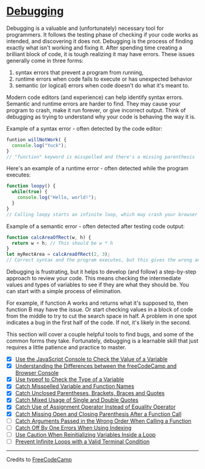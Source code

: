 # [Debugging](https://learn.freecodecamp.org/javascript-algorithms-and-data-structures/debugging)

Debugging is a valuable and (unfortunately) necessary tool for programmers. It follows the testing phase of checking if your code works as intended, and discovering it does not. Debugging is the process of finding exactly what isn't working and fixing it. After spending time creating a brilliant block of code, it is tough realizing it may have errors. These issues generally come in three forms:

1. syntax errors that prevent a program from running,
2. runtime errors when code fails to execute or has unexpected behavior
3. semantic (or logical) errors when code doesn't do what it's meant to.

Modern code editors (and experience) can help identify syntax errors. Semantic and runtime errors are harder to find. They may cause your program to crash, make it run forever, or give incorrect output. Think of debugging as trying to understand why your code is behaving the way it is.

Example of a syntax error - often detected by the code editor:

```js
funtion willNotWork( {
  console.log("Yuck");
}
// "function" keyword is misspelled and there's a missing parenthesis
```

Here's an example of a runtime error - often detected while the program executes:

```js
function loopy() {
  while(true) {
    console.log("Hello, world!");
  }
}
// Calling loopy starts an infinite loop, which may crash your browser
```

Example of a semantic error - often detected after testing code output:

```js
function calcAreaOfRect(w, h) {
  return w + h; // This should be w * h
}
let myRectArea = calcAreaOfRect(2, 3);
// Correct syntax and the program executes, but this gives the wrong answer
```

Debugging is frustrating, but it helps to develop (and follow) a step-by-step approach to review your code. This means checking the intermediate values and types of variables to see if they are what they should be. You can start with a simple process of elimination.

For example, if function A works and returns what it's supposed to, then function B may have the issue. Or start checking values in a block of code from the middle to try to cut the search space in half. A problem in one spot indicates a bug in the first half of the code. If not, it's likely in the second.

This section will cover a couple helpful tools to find bugs, and some of the common forms they take. Fortunately, debugging is a learnable skill that just requires a little patience and practice to master.

- [x] [Use the JavaScript Console to Check the Value of a Variable](01-use-the-javascript-console-to-check-the-value-of-a-variable.js)
- [x] [Understanding the Differences between the freeCodeCamp and Browser Console](02-understanding-the-differences-between-the-freecodecamp-and-browser-console.js)
- [x] [Use typeof to Check the Type of a Variable](03-use-typeof-to-check-the-type-of-a-variable.js)
- [x] [Catch Misspelled Variable and Function Names](04-catch-misspelled-variable-and-function-names.js)
- [x] [Catch Unclosed Parentheses, Brackets, Braces and Quotes](05-catch-unclosed-parentheses-brackets-braces-and-quotes.js)
- [x] [Catch Mixed Usage of Single and Double Quotes](06-catch-mixed-usage-of-single-and-double-quotes.js)
- [x] [Catch Use of Assignment Operator Instead of Equality Operator](07-catch-use-of-assignment-operator-instead-of-equality-operator.js)
- [x] [Catch Missing Open and Closing Parenthesis After a Function Call](08-catch-missing-open-and-closing-parenthesis-after-a-function-calljsd)
- [ ] [Catch Arguments Passed in the Wrong Order When Calling a Function](09-catch-arguments-passed-in-the-wrong-order-when-calling-a-function.js)
- [ ] [Catch Off By One Errors When Using Indexing](10-catch-off-by-one-errors-when-using-indexing.js)
- [ ] [Use Caution When Reinitializing Variables Inside a Loop](11-use-caution-when-reinitializing-variables-inside-a-loop.js)
- [ ] [Prevent Infinite Loops with a Valid Terminal Condition](12-prevent-infinite-loops-with-a-valid-terminal-condition.js)

---

Credits to [FreeCodeCamp](https://www.freecodecamp.org/)
